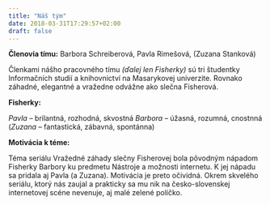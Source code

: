 ```yaml
---
title: "Náš tým"
date: 2018-03-31T17:29:57+02:00
draft: false
---
```


**Členovia tímu:** Barbora Schreiberová, Pavla Rimešová, (Zuzana Stanková)

Členkami nášho pracovného tímu *(ďalej len Fisherky)* sú tri študentky Informačních studií a knihovnictví na Masarykovej univerzite. Rovnako záhadné, elegantné a vražedne odvážne ako slečna Fisherová.

**Fisherky:**

*Pavla* – brilantná, rozhodná, skvostná
*Barbora* – úžasná, rozumná, cnostnná
(*Zuzana* – fantastická, zábavná, spontánna)

**Motivácia k téme:**

Téma seriálu Vražedné záhady slečny Fisherovej bola pôvodným nápadom Fisherky Barbory ku predmetu Nástroje a možnosti internetu. K jej nápadu sa pridala aj Pavla (a Zuzana). Motivácia je preto očividná. Okrem skvelého seriálu, ktorý nás zaujal a prakticky sa mu nik na česko-slovenskej internetovej scéne nevenuje, aj malé zelené políčko.
